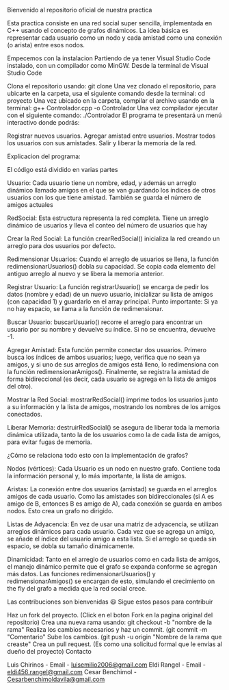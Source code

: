 Bienvenido al repositorio oficial de nuestra practica

Esta practica consiste en una red social super sencilla, implementada en C++ usando el concepto de grafos dinámicos. La idea básica es representar cada usuario como un nodo y cada amistad como una conexión (o arista) entre esos nodos.

Empecemos con la instalacion Partiendo de ya tener Visual Studio Code instalado, con un compilador como MinGW. Desde la terminal de Visual Studio Code

Clona el repositorio usando: git clone 
Una vez clonado el repositorio, para ubicarte en la carpeta, usa el siguiente comando desde la terminal: cd proyecto
Una vez ubicado en la carpeta, compilar el archivo usando en la terminal: g++ Controlador.cpp -o Controlador
Una vez compilador ejecutar con el siguiente comando: ./Controlador
El programa te presentará un menú interactivo donde podrás:

  Registrar nuevos usuarios.
  Agregar amistad entre usuarios.
  Mostrar todos los usuarios con sus amistades.
  Salir y liberar la memoria de la red.

Explicacion del programa:

El código está dividido en varias partes

Usuario: Cada usuario tiene un nombre, edad, y además un arreglo dinámico llamado amigos en el que se van guardando los índices de otros usuarios con los que tiene amistad. También se guarda el número de amigos actuales

RedSocial: Esta estructura representa la red completa. Tiene un arreglo dinámico de usuarios y lleva el conteo del número de usuarios que hay

Crear la Red Social: La función crearRedSocial() inicializa la red creando un arreglo para dos usuarios por defecto. 

Redimensionar Usuarios: Cuando el arreglo de usuarios se llena, la función redimensionarUsuarios() dobla su capacidad. Se copia cada elemento del antiguo arreglo al nuevo y se libera la memoria anterior.

Registrar Usuario: La función registrarUsuario() se encarga de pedir los datos (nombre y edad) de un nuevo usuario, inicializar su lista de amigos (con capacidad 1) y guardarlo en el array principal. Punto importante: Si ya no hay espacio, se llama a la función de redimensionar.

Buscar Usuario: buscarUsuario() recorre el arreglo para encontrar un usuario por su nombre y devuelve su índice. Si no se encuentra, devuelve -1.

Agregar Amistad: Esta función permite conectar dos usuarios. Primero busca los índices de ambos usuarios; luego, verifica que no sean ya amigos, y si uno de sus arreglos de amigos está lleno, lo redimensiona con la función redimensionarAmigos(). Finalmente, se registra la amistad de forma bidireccional (es decir, cada usuario se agrega en la lista de amigos del otro).

Mostrar la Red Social: mostrarRedSocial() imprime todos los usuarios junto a su información y la lista de amigos, mostrando los nombres de los amigos conectados.

Liberar Memoria: destruirRedSocial() se asegura de liberar toda la memoria dinámica utilizada, tanto la de los usuarios como la de cada lista de amigos, para evitar fugas de memoria.

¿Cómo se relaciona todo esto con la implementación de grafos?

Nodos (vértices): Cada Usuario es un nodo en nuestro grafo. Contiene toda la información personal y, lo más importante, la lista de amigos.

Aristas: La conexión entre dos usuarios (amistad) se guarda en el arreglos amigos de cada usuario. Como las amistades son bidireccionales (si A es amigo de B, entonces B es amigo de A), cada conexión se guarda en ambos nodos. Esto crea un grafo no dirigido.

Listas de Adyacencia: En vez de usar una matriz de adyacencia, se utilizan arreglos dinámicos para cada usuario. Cada vez que se agrega un amigo, se añade el índice del usuario amigo a esta lista. Si el arreglo se queda sin espacio, se dobla su tamaño dinámicamente.

Dinamicidad: Tanto en el arreglo de usuarios como en cada lista de amigos, el manejo dinámico permite que el grafo se expanda conforme se agregan más datos. Las funciones redimensionarUsuarios() y redimensionarAmigos() se encargan de esto, simulando el crecimiento on the fly del grafo a medida que la red social crece.

Las contribuciones son bienvenidas 😃 Sigue estos pasos para contribuir

Haz un fork del proyecto. (Click en el boton Fork en la pagina original del repositorio)
Crea una nueva rama usando: git checkout -b "nombre de la rama"
Realiza los cambios necesarios y haz un commit. (git commit -m "Comentario"
Sube los cambios. (git push -u origin "Nombre de la rama que creaste"
Crea un pull request. (Es como una solicitud formal que le envías al dueño del proyecto)
Contacto

Luis Chirinos - Email - luisemilio2006@gmail.com
Eldi Rangel - Email - eldi456.rangel@gmail.com
Cesar Benchimol - Cesarbenchimoldavila@gmail.com
